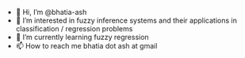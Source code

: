 - 👋 Hi, I’m @bhatia-ash
- 👀 I’m interested in fuzzy inference systems and their applications in classification / regression problems
- 🌱 I’m currently learning fuzzy regression
- 📫 How to reach me bhatia dot ash at gmail 

<!---
bhatia-ash/bhatia-ash is a ✨ special ✨ repository because its `README.md` (this file) appears on your GitHub profile.
You can click the Preview link to take a look at your changes.
--->
